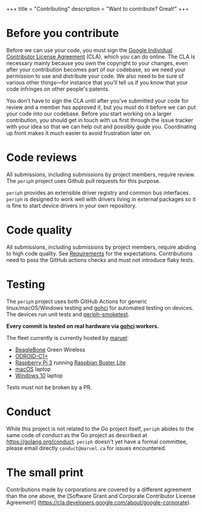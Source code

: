 +++
title = "Contributing"
description = "Want to contribute? Great!"
+++


# Before you contribute

Before we can use your code, you must sign the [Google Individual Contributor
License Agreement](https://cla.developers.google.com/about/google-individual)
(CLA), which you can do online. The CLA is necessary mainly because you own the
copyright to your changes, even after your contribution becomes part of our
codebase, so we need your permission to use and distribute your code. We also
need to be sure of various other things—for instance that you'll tell us if you
know that your code infringes on other people's patents.

You don't have to sign the CLA until after you've submitted your code for review
and a member has approved it, but you must do it before we can put your code
into our codebase.  Before you start working on a larger contribution, you
should get in touch with us first through the issue tracker with your idea so
that we can help out and possibly guide you. Coordinating up front makes it much
easier to avoid frustration later on.


# Code reviews

All submissions, including submissions by project members, require review. The
`periph` project uses Github pull requests for this purpose.

`periph` provides an extensible driver registry and common bus interfaces.
`periph` is designed to work well with drivers living in external packages so it
is fine to start device drivers in your own repository.


# Code quality

All submissions, including submissions by project members, require abiding to
high code quality. See [Requirements](../#requirements) for the
expectations. Contributions need to pass the GitHub actions checks and must not
introduce flaky tests.


# Testing

The `periph` project uses both GitHub Actions for generic linux/macOS/Windows
testing and [gohci](https://github.com/periph/gohci) for automated testing on
devices. The devices run unit tests and
[periph-smoketest](https://github.com/periph/cmd/tree/periph-smoketest).

**Every commit is tested on real hardware via
[gohci](https://github.com/periph/gohci) workers.**

The fleet currently is currently hosted by [maruel](https://github.com/maruel):

- [BeagleBone](/platform/beaglebone/) Green Wireless
- [ODROID-C1+](/platform/odroid-c1/)
- [Raspberry Pi 3](/platform/raspberrypi/) running [Raspbian Buster 
  Lite](https://www.raspberrypi.org/downloads/raspbian/)
- [macOS](/platform/macos/) laptop
- [Windows 10](/platform/windows/) laptop

Tests must not be broken by a PR.


# Conduct

While this project is not related to the Go project itself, `periph` abides to
the same code of conduct as the Go project as described at
https://golang.org/conduct. `periph` doesn't yet have a formal committee, please
email directly `conduct@maruel.ca` for issues encountered.


# The small print

Contributions made by corporations are covered by a different agreement than
the one above, the [Software Grant and Corporate Contributor License Agreement]
(https://cla.developers.google.com/about/google-corporate).
